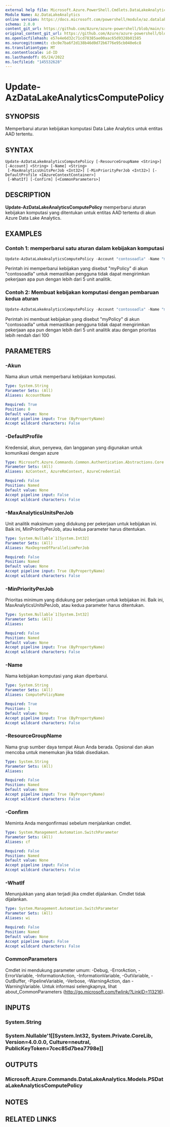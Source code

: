 ```yaml
---
external help file: Microsoft.Azure.PowerShell.Cmdlets.DataLakeAnalytics.dll-Help.xml
Module Name: Az.DataLakeAnalytics
online version: https://docs.microsoft.com/powershell/module/az.datalakeanalytics/update-azdatalakeanalyticscomputepolicy
schema: 2.0.0
content_git_url: https://github.com/Azure/azure-powershell/blob/main/src/DataLakeAnalytics/DataLakeAnalytics/help/Update-AzDataLakeAnalyticsComputePolicy.md
original_content_git_url: https://github.com/Azure/azure-powershell/blob/main/src/DataLakeAnalytics/DataLakeAnalytics/help/Update-AzDataLakeAnalyticsComputePolicy.md
ms.openlocfilehash: e57e4e6d32c71cd78385ae00aac65d9328b01585
ms.sourcegitcommit: cbc0e7ba6f2d138b46d0d72b6776e95cb040e6c8
ms.translationtype: MT
ms.contentlocale: id-ID
ms.lasthandoff: 05/24/2022
ms.locfileid: "145532628"
---
```

# Update-AzDataLakeAnalyticsComputePolicy

## SYNOPSIS
Memperbarui aturan kebijakan komputasi Data Lake Analytics untuk entitas AAD tertentu.

## SYNTAX

```
Update-AzDataLakeAnalyticsComputePolicy [-ResourceGroupName <String>] [-Account] <String> [-Name] <String>
 [-MaxAnalyticsUnitsPerJob <Int32>] [-MinPriorityPerJob <Int32>] [-DefaultProfile <IAzureContextContainer>]
 [-WhatIf] [-Confirm] [<CommonParameters>]
```

## DESCRIPTION
**Update-AzDataLakeAnalyticsComputePolicy** memperbarui aturan kebijakan komputasi yang ditentukan untuk entitas AAD tertentu di akun Azure Data Lake Analytics.

## EXAMPLES

### Contoh 1: memperbarui satu aturan dalam kebijakan komputasi
```powershell
Update-AzDataLakeAnalyticsComputePolicy -Account "contosoadla" -Name "myPolicy" -MaxAnalyticsUnitsPerJob 5
```

Perintah ini memperbarui kebijakan yang disebut "myPolicy" di akun "contosoadla" untuk memastikan pengguna tidak dapat mengirimkan pekerjaan apa pun dengan lebih dari 5 unit analitik.

### Contoh 2: Membuat kebijakan komputasi dengan pembaruan kedua aturan
```powershell
Update-AzDataLakeAnalyticsComputePolicy -Account "contosoadla" -Name "myPolicy" -MaxAnalyticsUnitsPerJob 5 -MinPriorityPerJob 100
```

Perintah ini membuat kebijakan yang disebut "myPolicy" di akun "contosoadla" untuk memastikan pengguna tidak dapat mengirimkan pekerjaan apa pun dengan lebih dari 5 unit analitik atau dengan prioritas lebih rendah dari 100

## PARAMETERS

### -Akun
Nama akun untuk memperbarui kebijakan komputasi.

```yaml
Type: System.String
Parameter Sets: (All)
Aliases: AccountName

Required: True
Position: 0
Default value: None
Accept pipeline input: True (ByPropertyName)
Accept wildcard characters: False
```

### -DefaultProfile
Kredensial, akun, penyewa, dan langganan yang digunakan untuk komunikasi dengan azure

```yaml
Type: Microsoft.Azure.Commands.Common.Authentication.Abstractions.Core.IAzureContextContainer
Parameter Sets: (All)
Aliases: AzContext, AzureRmContext, AzureCredential

Required: False
Position: Named
Default value: None
Accept pipeline input: False
Accept wildcard characters: False
```

### -MaxAnalyticsUnitsPerJob
Unit analitik maksimum yang didukung per pekerjaan untuk kebijakan ini. Baik ini, MinPriorityPerJob, atau kedua parameter harus ditentukan.

```yaml
Type: System.Nullable`1[System.Int32]
Parameter Sets: (All)
Aliases: MaxDegreeOfParallelismPerJob

Required: False
Position: Named
Default value: None
Accept pipeline input: True (ByPropertyName)
Accept wildcard characters: False
```

### -MinPriorityPerJob
Prioritas minimum yang didukung per pekerjaan untuk kebijakan ini. Baik ini, MaxAnalyticsUnitsPerJob, atau kedua parameter harus ditentukan.

```yaml
Type: System.Nullable`1[System.Int32]
Parameter Sets: (All)
Aliases:

Required: False
Position: Named
Default value: None
Accept pipeline input: True (ByPropertyName)
Accept wildcard characters: False
```

### -Name
Nama kebijakan komputasi yang akan diperbarui.

```yaml
Type: System.String
Parameter Sets: (All)
Aliases: ComputePolicyName

Required: True
Position: 1
Default value: None
Accept pipeline input: True (ByPropertyName)
Accept wildcard characters: False
```

### -ResourceGroupName
Nama grup sumber daya tempat Akun Anda berada.
Opsional dan akan mencoba untuk menemukan jika tidak disediakan.

```yaml
Type: System.String
Parameter Sets: (All)
Aliases:

Required: False
Position: Named
Default value: None
Accept pipeline input: True (ByPropertyName)
Accept wildcard characters: False
```

### -Confirm
Meminta Anda mengonfirmasi sebelum menjalankan cmdlet.

```yaml
Type: System.Management.Automation.SwitchParameter
Parameter Sets: (All)
Aliases: cf

Required: False
Position: Named
Default value: None
Accept pipeline input: False
Accept wildcard characters: False
```

### -WhatIf
Menunjukkan yang akan terjadi jika cmdlet dijalankan. Cmdlet tidak dijalankan.

```yaml
Type: System.Management.Automation.SwitchParameter
Parameter Sets: (All)
Aliases: wi

Required: False
Position: Named
Default value: None
Accept pipeline input: False
Accept wildcard characters: False
```

### CommonParameters
Cmdlet ini mendukung parameter umum: -Debug, -ErrorAction, -ErrorVariable, -InformationAction, -InformationVariable, -OutVariable, -OutBuffer, -PipelineVariable, -Verbose, -WarningAction, dan -WarningVariable. Untuk informasi selengkapnya, lihat about_CommonParameters (http://go.microsoft.com/fwlink/?LinkID=113216).

## INPUTS

### System.String

### System.Nullable'1[[System.Int32, System.Private.CoreLib, Version=4.0.0.0, Culture=neutral, PublicKeyToken=7cec85d7bea7798e]]

## OUTPUTS

### Microsoft.Azure.Commands.DataLakeAnalytics.Models.PSDataLakeAnalyticsComputePolicy

## NOTES

## RELATED LINKS
